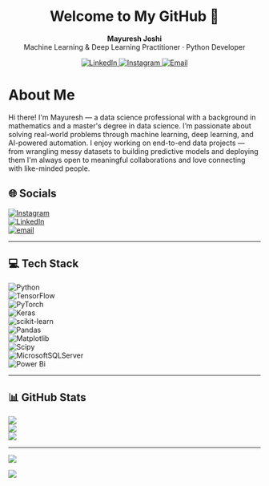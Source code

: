 <h1 align="center">Welcome to My GitHub 👋</h1>
<p align="center">
  <strong>Mayuresh Joshi</strong><br/>
  Machine Learning & Deep Learning Practitioner · Python Developer
</p>

<p align="center">
  <a href="https://www.linkedin.com/in/mayuresh-joshi-723582203/">
    <img src="https://img.shields.io/badge/LinkedIn-blue?style=flat-square&logo=linkedin&logoColor=white" alt="LinkedIn"/>
  </a>
  <a href="https://instagram.com/mayureshjoshi_">
    <img src="https://img.shields.io/badge/Instagram-E4405F?style=flat-square&logo=instagram&logoColor=white" alt="Instagram"/>
  </a>
  <a href="mailto:joshimayuresh45@gmail.com">
    <img src="https://img.shields.io/badge/Email-D14836?style=flat-square&logo=gmail&logoColor=white" alt="Email"/>
  </a>
</p>


# About Me

Hi there! I'm Mayuresh — a data science professional with a background in mathematics and a master's degree in data science. I’m passionate about solving real-world problems through machine learning, deep learning, and AI-powered automation. I enjoy working on end-to-end data projects — from wrangling messy datasets to building predictive models and deploying them 
I'm always open to meaningful collaborations and love connecting with like-minded people.

## 🌐 Socials

[![Instagram](https://img.shields.io/badge/Instagram-%23E4405F.svg?logo=Instagram&logoColor=white)](https://instagram.com/mayureshjoshi_)  
[![LinkedIn](https://img.shields.io/badge/LinkedIn-%230077B5.svg?logo=linkedin&logoColor=white)](https://www.linkedin.com/in/mayuresh-joshi-723582203/)  
[![email](https://img.shields.io/badge/Email-D14836?logo=gmail&logoColor=white)](mailto:joshimayuresh45@gmail.com)

---

## 💻 Tech Stack

![Python](https://img.shields.io/badge/python-3670A0?style=for-the-badge&logo=python&logoColor=ffdd54)  
![TensorFlow](https://img.shields.io/badge/TensorFlow-%23FF6F00.svg?style=for-the-badge&logo=TensorFlow&logoColor=white)  
![PyTorch](https://img.shields.io/badge/PyTorch-%23EE4C2C.svg?style=for-the-badge&logo=PyTorch&logoColor=white)  
![Keras](https://img.shields.io/badge/Keras-%23D00000.svg?style=for-the-badge&logo=Keras&logoColor=white)  
![scikit-learn](https://img.shields.io/badge/scikit--learn-%23F7931E.svg?style=for-the-badge&logo=scikit-learn&logoColor=white)  
![Pandas](https://img.shields.io/badge/pandas-%23150458.svg?style=for-the-badge&logo=pandas&logoColor=white)  
![Matplotlib](https://img.shields.io/badge/Matplotlib-%23ffffff.svg?style=for-the-badge&logo=Matplotlib&logoColor=black)  
![Scipy](https://img.shields.io/badge/SciPy-%230C55A5.svg?style=for-the-badge&logo=scipy&logoColor=%white)  
![MicrosoftSQLServer](https://img.shields.io/badge/Microsoft%20SQL%20Server-CC2927?style=for-the-badge&logo=microsoft%20sql%20server&logoColor=white)  
![Power Bi](https://img.shields.io/badge/power_bi-F2C811?style=for-the-badge&logo=powerbi&logoColor=black)


---

## 📊 GitHub Stats

![](https://github-readme-stats.vercel.app/api?username=mayurondata&theme=dark&hide_border=false&include_all_commits=false&count_private=false)<br/>
![](https://nirzak-streak-stats.vercel.app/?user=mayurondata&theme=dark&hide_border=false)<br/>
![](https://github-readme-stats.vercel.app/api/top-langs/?username=mayurondata&theme=dark&hide_border=false&include_all_commits=false&count_private=false&layout=compact)

---

[![](https://visitcount.itsvg.in/api?id=mayurondata&icon=0&color=0)](https://visitcount.itsvg.in)

<!-- Proudly created with GPRM ( https://gprm.itsvg.in ) -->

![](https://github-readme-stats.vercel.app/api/top-langs/?username=mayurondata&theme=ambient_gradient&hide_border=false&include_all_commits=false&count_private=false&layout=compact)

<!-- Created using GPRM (https://gprm.itsvg.in) -->

